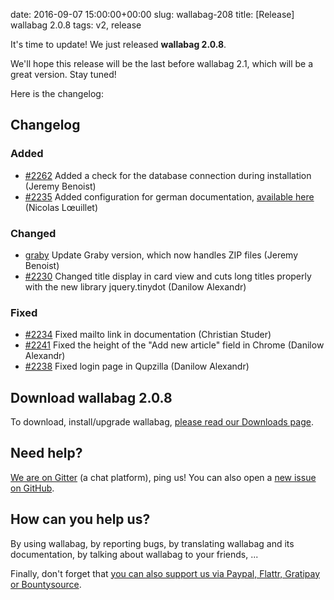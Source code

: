date: 2016-09-07 15:00:00+00:00
slug: wallabag-208
title: [Release] wallabag 2.0.8
tags: v2, release

It's time to update! We just released **wallabag 2.0.8**.

We'll hope this release will be the last before wallabag 2.1, which will be a great version. Stay tuned! 

Here is the changelog: 

## Changelog

### Added

- [#2262](https://github.com/wallabag/wallabag/pull/2262) Added a check for the database connection during installation (Jeremy Benoist)
- [#2235](https://github.com/wallabag/wallabag/pull/2235) Added configuration for german documentation, [available here](http://doc.wallabag.org/de/latest/) (Nicolas Lœuillet)

### Changed

- [graby](https://github.com/j0k3r/graby/releases/tag/1.4.3) Update Graby version, which now handles ZIP files (Jeremy Benoist)
- [#2230](https://github.com/wallabag/wallabag/pull/2230) Changed title display in card view and cuts long titles properly with the new library jquery.tinydot (Danilow Alexandr)

### Fixed 

- [#2234](https://github.com/wallabag/wallabag/pull/2234) Fixed mailto link in documentation (Christian Studer)
- [#2241](https://github.com/wallabag/wallabag/pull/2241) Fixed the height of the "Add new article" field in Chrome (Danilow Alexandr)
- [#2238](https://github.com/wallabag/wallabag/pull/2238) Fixed login page in Qupzilla (Danilow Alexandr)

## Download wallabag 2.0.8

To download, install/upgrade wallabag, [please read our Downloads page](https://www.wallabag.org/pages/download-wallabag.html). 

## Need help?

[We are on Gitter](https://gitter.im/wallabag/wallabag) (a chat platform), ping us! You can also open a [new issue on GitHub](https://github.com/wallabag/wallabag/issues/new).

## How can you help us?

By using wallabag, by reporting bugs, by translating wallabag and its documentation, by talking about wallabag to your friends, ...

Finally, don't forget that [you can also support us via Paypal, Flattr, Gratipay or Bountysource](https://www.wallabag.org/pages/donations.html).
